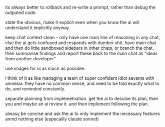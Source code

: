 its always better to rollback and re-write a prompt, rather than debug the outputed code. 

state the obvious, make it explicit even when you know the ai will understand it implicitly anyway. 

keep chat context clean - only have one main line of reasoning in any chat, else the ai gets confused and responds with dumber shit. 
have main chat and then do little sandboxed sidebars in other chats, or branch the chat. then summarise findings and report these back to the main chat as "ideas from another developer"

use images for ui as much as possible. 

i think of it as like managing a team of super confident idiot savants with amnesia. they have no common sense, and need to be told exactly what to do, and reminded constantly. 

separate planning from implemetnation. get the ai to descibe its plan, then you and maybe an ai review it. and then implement following the plan. 

alwasy be concise and ask the ai to only implement the necessary features anmd nothing else (especailly claude sonnet)


